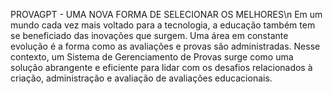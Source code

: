 PROVAGPT - UMA NOVA FORMA DE SELECIONAR OS MELHORES\n
Em um mundo cada vez mais voltado para a tecnologia, a educação também tem se beneficiado das inovações que surgem. Uma área em constante evolução é a forma como as avaliações e provas são administradas. Nesse contexto, um Sistema de Gerenciamento de Provas surge como uma solução abrangente e eficiente para lidar com os desafios relacionados à criação, administração e avaliação de avaliações educacionais.
